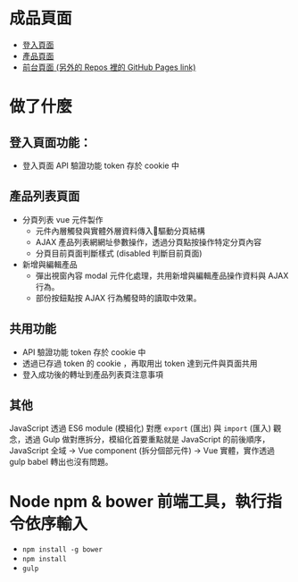 # 成品頁面
- [登入頁面](https://gmwu185.github.io/js-training-week-04-ajax-dashboard/login.html)
- [產品頁面](https://gmwu185.github.io/js-training-week-04-ajax-dashboard/product.html)
- [前台頁面 (另外的 Repos 裡的 GitHub Pages link)](https://gmwu185.github.io/js-training-week-02-jsajax/)




# 做了什麼

## 登入頁面功能：
- 登入頁面 API 驗證功能 token 存於 cookie 中

## 產品列表頁面
- 分頁列表 vue 元件製作
  - 元件內層觸發與實體外層資料傳入驅動分頁結構
  - AJAX 產品列表網網址參數操作，透過分頁點按操作特定分頁內容
  - 分頁目前頁面判斷樣式 (disabled 判斷目前頁面)
- 新增與編輯產品
  - 彈出視窗內容 modal 元件化處理，共用新增與編輯產品操作資料與 AJAX 行為。
  - 部份按鈕點按 AJAX 行為觸發時的讀取中效果。

## 共用功能
- API 驗證功能 token 存於 cookie 中
- 透過已存過 token 的 cookie ，再取用出 token 達到元件與頁面共用
- 登入成功後的轉址到產品列表頁注意事項

## 其他
JavaScript 透過 ES6 module (模組化) 對應 `export` (匯出) 與 `import` (匯入) 觀念，透過 Gulp 做對應拆分，模組化首要重點就是 JavaScript 的前後順序，JavaScript 全域 -> Vue component (拆分個部元件) -> Vue 實體，實作透過 gulp babel 轉出也沒有問題。



# Node npm & bower 前端工具，執行指令依序輸入
- `npm install -g bower`
- `npm install`
- `gulp`